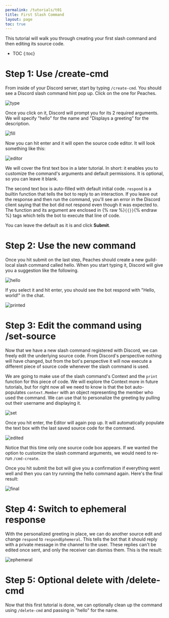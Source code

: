 ```yaml
---
permalink: /tutorials/t01
title: First Slash Command
layout: page
toc: true
---
```


This tutorial will walk you through creating your first slash command and then editing its source code.

* TOC
{:toc}

# Step 1: Use /create-cmd

From inside of your Discord server, start by typing `/create-cmd`. You should see a Discord slash command hint pop up. Click on the one for Peaches.

![type](/assets/t01/type.png)

Once you click on it, Discord will prompt you for its 2 required arguments. We will specify "hello" for the name and "Displays a greeting" for the description.

![fill](/assets/t01/fill.png)

Now you can hit enter and it will open the source code editor. It will look something like this:

![editor](/assets/t01/editor.png)

We will cover the first text box in a later tutorial. In short: it enables you to customize the command's arguments and default permissions. It is optional, so you can leave it blank.

The second text box is auto-filled with default initial code. `respond` is a builtin function that tells the bot to reply to an interaction. If you leave out the response and then run the command, you'll see an error in the Discord client saying that the bot did not respond even though it was expected to. The function and its argument are enclosed in {% raw %}`{{}}`{% endraw %} tags which tells the bot to execute that line of code.

You can leave the default as it is and click **Submit**.

# Step 2: Use the new command

Once you hit submit on the last step, Peaches should create a new guild-local slash command called hello. When you start typing it, Discord will give you a suggestion like the following.

![hello](/assets/t01/hello.png)

If you select it and hit enter, you should see the bot respond with "Hello, world!" in the chat.

![printed](/assets/t01/printed.png)

# Step 3: Edit the command using /set-source

Now that we have a new slash command registered with Discord, we can freely edit the underlying source code. From Discord's perspective nothing will have changed, but from the bot's perspective it will now execute a different piece of source code whenever the slash command is used.

We are going to make use of the slash command's Context and the `print` function for this piece of code. We will explore the Context more in future tutorials, but for right now all we need to know is that the bot auto-populates `context.Member` with an object representing the member who used the command. We can use that to personalize the greeting by pulling out their username and displaying it.

![set](/assets/t01/set.png)

Once you hit enter, the Editor will again pop up. It will automatically populate the text box with the last saved source code for the command.

![edited](/assets/t01/edited.png)

Notice that this time only one source code box appears. If we wanted the option to customize the slash command arguments, we would need to re-run `/cmd-create`.

Once you hit submit the bot will give you a confirmation if everything went well and then you can try running the hello command again. Here's the final result:

![final](/assets/t01/final.png)

# Step 4: Switch to ephemeral response

With the personalized greeting in place, we can do another source edit and change `respond` to `respondEphemeral`. This tells the bot that it should reply with a private message in the channel to the user. These replies can't be edited once sent, and only the receiver can dismiss them. This is the result:

![ephemeral](/assets/t01/ephemeral.png)

# Step 5: Optional delete with /delete-cmd

Now that this first tutorial is done, we can optionally clean up the command using `/delete-cmd` and passing in "hello" for the name.